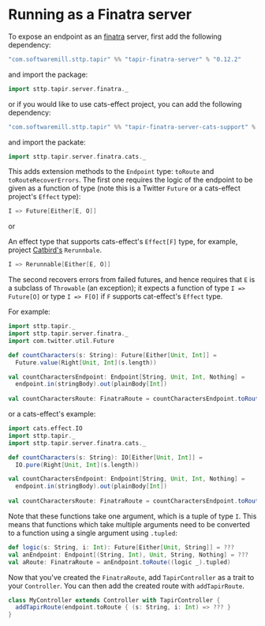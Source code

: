 # Running as a Finatra server

To expose an endpoint as an [finatra](https://twitter.github.io/finatra/) server, first add the following 
dependency:

```scala
"com.softwaremill.sttp.tapir" %% "tapir-finatra-server" % "0.12.2"
```

and import the package:

```scala
import sttp.tapir.server.finatra._
```

or if you would like to use cats-effect project, you can add the following dependency:

```scala
"com.softwaremill.sttp.tapir" %% "tapir-finatra-server-cats-support" % "0.12.2"
```

and import the packate:

```scala
import sttp.tapir.server.finatra.cats._
```

This adds extension methods to the `Endpoint` type: `toRoute` and `toRouteRecoverErrors`. The first one
requires the logic of the endpoint to be given as a function of type (note this is a Twitter `Future` or a cats-effect project's `Effect` type):

```scala
I => Future[Either[E, O]]
```

or

An effect type that supports cats-effect's `Effect[F]` type, for example, project [Catbird's](https://github.com/travisbrown/catbird) `Rerunnbale`.

```scala
I => Rerunnable[Either[E, O]]
```

The second recovers errors from failed futures, and hence requires that `E` is a subclass of `Throwable` (an exception);
it expects a function of type `I => Future[O]` or type `I => F[O]` if `F` supports cat-effect's `Effect` type.

For example:

```scala
import sttp.tapir._
import sttp.tapir.server.finatra._
import com.twitter.util.Future

def countCharacters(s: String): Future[Either[Unit, Int]] =
  Future.value(Right[Unit, Int](s.length))

val countCharactersEndpoint: Endpoint[String, Unit, Int, Nothing] =
  endpoint.in(stringBody).out(plainBody[Int])
  
val countCharactersRoute: FinatraRoute = countCharactersEndpoint.toRoute(countCharacters)
```

or a cats-effect's example:

```scala
import cats.effect.IO
import sttp.tapir._
import sttp.tapir.server.finatra.cats._

def countCharacters(s: String): IO[Either[Unit, Int]] =
  IO.pure(Right[Unit, Int](s.length))

val countCharactersEndpoint: Endpoint[String, Unit, Int, Nothing] =
  endpoint.in(stringBody).out(plainBody[Int])
  
val countCharactersRoute: FinatraRoute = countCharactersEndpoint.toRoute(countCharacters)
```

Note that these functions take one argument, which is a tuple of type `I`. This means that functions which take multiple 
arguments need to be converted to a function using a single argument using `.tupled`:

```scala
def logic(s: String, i: Int): Future[Either[Unit, String]] = ???
val anEndpoint: Endpoint[(String, Int), Unit, String, Nothing] = ???
val aRoute: FinatraRoute = anEndpoint.toRoute((logic _).tupled)
```

Now that you've created the `FinatraRoute`, add `TapirController` as a trait to your `Controller`. You can then
add the created route with `addTapirRoute`.

```scala
class MyController extends Controller with TapirController {
  addTapirRoute(endpoint.toRoute { (s: String, i: Int) => ??? }
}
```
